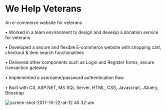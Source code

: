 # We Help Veterans

An e-commerce website for veterans

•	Worked in a team environment to design and develop a donation service for veterans

•	Developed a secure and flexible E-commerce website with shopping cart, checkout & item search functionalities

•	Delivered other components such as Login and Register forms, secure transaction gateway

•	Implemented a username/password authentication ﬂow

•	Built with C#, ASP.NET, MS SQL Server, HTML, CSS, Javascript, JQuery, Boostrap



![screen-shot-2017-10-22-at-12 45 32-am](https://user-images.githubusercontent.com/26450067/32245568-23562f74-be4a-11e7-8e7c-8663526d3b34.png)
